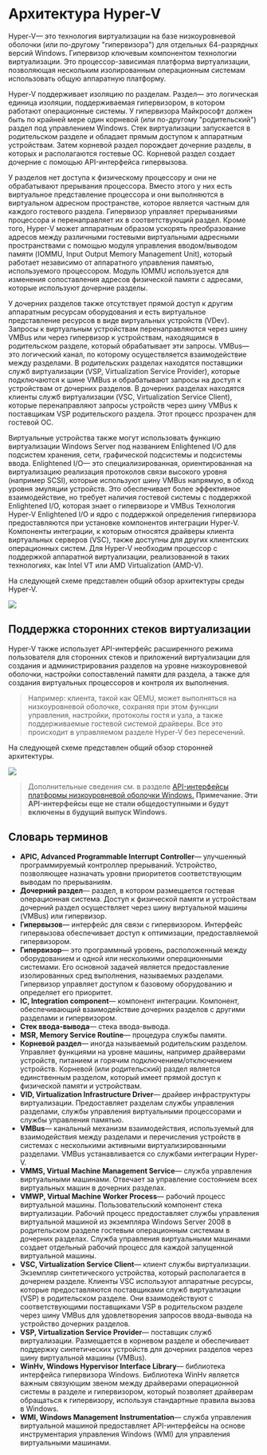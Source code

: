 # <a name="hyper-v-architecture"></a>Архитектура Hyper-V

Hyper-V— это технология виртуализации на базе низкоуровневой оболочки (или по-другому "гипервизора") для отдельных 64-разрядных версий Windows.  Гипервизор ключевым компонентом технологии виртуализации.  Это процессор-зависимая платформа виртуализации, позволяющая нескольким изолированным операционным системам использовать общую аппаратную платформу.

Hyper-V поддерживает изоляцию по разделам. Раздел— это логическая единица изоляции, поддерживаемая гипервизором, в котором работают операционные системы. У гипервизора Майкрософт должен быть по крайней мере один корневой (или по-другому "родительский") раздел под управлением Windows. Стек виртуализации запускается в родительском разделе и обладает прямым доступом к аппаратным устройствам. Затем корневой раздел порождает дочерние разделы, в которых и располагаются гостевые ОС. Корневой раздел создает дочерние с помощью API-интерфейса гипервызова.

У разделов нет доступа к физическому процессору и они не обрабатывают прерывания процессора. Вместо этого у них есть виртуальное представление процессора и они выполняются в виртуальном адресном пространстве, которое является частным для каждого гостевого раздела. Гипервизор управляет прерываниями процессора и перенаправляет их в соответствующий раздел. Кроме того, Hyper-V может аппаратным образом ускорять преобразование адресов между различными гостевыми виртуальными адресными пространствами с помощью модуля управления вводом/выводом памяти (IOMMU, Input Output Memory Management Unit), который работает независимо от аппаратного управления памятью, используемого процессором. Модуль IOMMU используется для изменения сопоставления адресов физической памяти с адресами, которые используют дочерние разделы.

У дочерних разделов также отсутствует прямой доступ к другим аппаратным ресурсам оборудования и есть виртуальное представление ресурсов в виде виртуальных устройств (VDev). Запросы к виртуальным устройствам перенаправляются через шину VMBus или через гипервизор к устройствам, находящимся в родительском разделе, который обрабатывает эти запросы. VMBus— это логический канал, по которому осуществляется взаимодействие между разделами. В родительских разделах находятся поставщики служб виртуализации (VSP, Virtualization Service Provider), которые подключаются к шине VMBus и обрабатывают запросы на доступ к устройствам от дочерних разделов. В дочерних разделах находятся клиенты служб виртуализации (VSC, Virtualization Service Client), которые перенаправляют запросы устройств через шину VMBus к поставщикам VSP родительского раздела. Этот процесс прозрачен для гостевой ОС.

Виртуальные устройства также могут использовать функцию виртуализации Windows Server под названием Enlightened I/O для подсистем хранения, сети, графической подсистемы и подсистемы ввода. Enlightened I/O— это специализированная, ориентированная на виртуализацию реализация протоколов связи высокого уровня (например SCSI), которые используют шину VMBus напрямую, в обход уровня эмуляции устройств. Это обеспечивает более эффективное взаимодействие, но требует наличия гостевой системы с поддержкой Enlightened I/O, которая знает о гипервизоре и VMBus Технология Hyper-V Еnlightened I/O и ядро с поддержкой определения гипервизора предоставляются при установке компонентов интеграции Hyper-V. Компоненты интеграции, к которым относятся драйверы клиента виртуальных серверов (VSC), также доступны для других клиентских операционных систем. Для Hyper-V необходим процессор с поддержкой аппаратной виртуализации, реализованной в таких технологиях, как Intel VT или AMD Virtualization (AMD-V).

На следующей схеме представлен общий обзор архитектуры среды Hyper-V.

![](./media/hv_architecture.png)

## <a name="support-for-third-party-virtualization-stacks"></a>Поддержка сторонних стеков виртуализации

Hyper-V также использует API-интерфейс расширенного режима пользователя для сторонних стеков и приложений виртуализации для создания и администрирования разделов на уровне низкоуровневой оболочки, настройки сопоставлений памяти для раздела, а также для создания виртуальных процессоров и контроля их выполнения.

> Например: клиента, такой как QEMU, может выполняться на низкоуровневой оболочке, сохраняя при этом функции управления, настройки, протоколы гостя и узла, а также поддерживаемые гостевой системой драйверы. Все это происходит в управляемом разделе Hyper-V без пересечений.

На следующей схеме представлен общий обзор сторонней архитектуры.

![](./media/hv_platform_architecture_simplified.png)
> Дополнительные сведения см. в разделе [API-интерфейсы платформы низкоуровневой оболочки Windows.](./hypervisor-platform.md)
**Примечание. Эти API-интерфейсы еще не стали общедоступными и будут включены в будущий выпуск Windows.**

## <a name="glossary"></a>Словарь терминов
* **APIC, Advanced Programmable Interrupt Controller**— улучшенный программируемый контроллер прерываний. Устройство, позволяющее назначать уровни приоритетов соответствующим выводам по прерываниям.
* **Дочерний раздел**— раздел, в котором размещается гостевая операционная система. Доступ к физической памяти и устройствам дочерний раздел осуществляет через шину виртуальной машины (VMBus) или гипервизор.
* **Гипервызов**— интерфейс для связи с гипервизором. Интерфейс гипервызова обеспечивает доступ к оптимизации, предоставляемой гипервизором.
* **Гипервизор**— это программный уровень, расположенный между оборудованием и одной или несколькими операционными системами. Его основной задачей является предоставление изолированных сред выполнения, называемых разделами. Гипервизор управляет доступом к базовому оборудованию и определяет его приоритет.
* **IC, Integration component**— компонент интеграции. Компонент, обеспечивающий взаимодействие дочерних разделов с другими разделами и гипервизором.
* **Стек ввода-вывода**— стека ввода-вывода.
* **MSR, Memory Service Routine**— процедура службы памяти.
* **Корневой раздел**— иногда называемый родительским разделом.  Управляет функциями на уровне машины, например драйверами устройств, питанием и горячим подключением/отключением устройств. Корневой (или родительский) раздел является единственным разделом, который имеет прямой доступ к физической памяти и устройствам.
* **VID, Virtualization Infrastructure Driver**— драйвер инфраструктуры виртуализации. Предоставляет разделам службы управления разделами, службы управления виртуальными процессорами и службы управления памятью.
* **VMBus**— канальный механизм взаимодействия, используемый для взаимодействия между разделами и перечисления устройств в системах с несколькими активными виртуализированными разделами. VMBus устанавливается со службами интеграции Hyper-V.
* **VMMS, Virtual Machine Management Service**— служба управления виртуальными машинами. Отвечает за управление состоянием всех виртуальных машин в дочерних разделах.
* **VMWP, Virtual Machine Worker Process**— рабочий процесс виртуальной машины. Пользовательский компонент стека виртуализации. Рабочий процесс предоставляет службы управления виртуальной машиной из экземпляра Windows Server 2008 в родительском разделе гостевым операционным системам в дочерних разделах. Служба управления виртуальными машинами создает отдельный рабочий процесс для каждой запущенной виртуальной машины.
* **VSC, Virtualization Service Client**— клиент службы виртуализации. Экземпляр синтетического устройства, который располагается в дочернем разделе. Клиенты VSC используют аппаратные ресурсы, которые предоставляются поставщиками служб виртуализации (VSP) в родительском разделе. Они взаимодействуют с соответствующими поставщиками VSP в родительском разделе через шину VMBus для удовлетворения запросов ввода-вывода на устройство дочерних разделов.
* **VSP, Virtualization Service Provider**— поставщик служб виртуализации. Размещается в корневом разделе и обеспечивает поддержку синтетических устройств для дочерних разделов через шину виртуальной машины (VMBus).
* **WinHv, Windows Hypervisor Interface Library**— библиотека интерфейса гипервизора Windows. Библиотека WinHv является важным связующим звеном между драйверами операционной системы в разделе и гипервизором, который позволяет драйверам обращаться к гипервизору, используя стандартные правила вызова в Windows.
* **WMI, Windows Management Instrumentation**— служба управления виртуальной машиной предоставляет API-интерфейсы на основе инструментария управления Windows (WMI) для управления виртуальными машинами.
